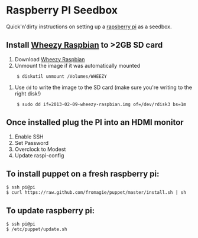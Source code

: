 # Raspberry PI Seedbox

Quick'n'dirty instructions on setting up a [rapsberry pi](http://rapsberrypi.org) as a seedbox.

##  Install [Wheezy Raspbian](http://www.raspberrypi.org/downloads) to >2GB SD card

1. Download [Wheezy Raspbian](http://www.raspberrypi.org/downloads)
1. Unmount the image if it was automatically mounted
```
    $ diskutil unmount /Volumes/WHEEZY
```
1. Use `dd` to write the image to the SD card (make sure you're writing to the right disk!)
```
    $ sudo dd if=2013-02-09-wheezy-raspbian.img of=/dev/rdisk3 bs=1m
```
## Once installed plug the PI into an HDMI monitor

1. Enable SSH 
1. Set Password
1. Overclock to Modest
1. Update raspi-config

## To install puppet on a fresh raspberry pi:

    $ ssh pi@pi
    $ curl https://raw.github.com/fromagie/puppet/master/install.sh | sh

## To update raspberry pi:

    $ ssh pi@pi
    $ /etc/puppet/update.sh
